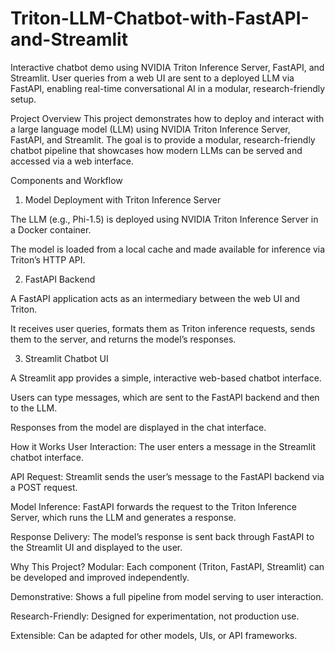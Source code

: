 # Triton-LLM-Chatbot-with-FastAPI-and-Streamlit
Interactive chatbot demo using NVIDIA Triton Inference Server, FastAPI, and Streamlit. User queries from a web UI are sent to a deployed LLM via FastAPI, enabling real-time conversational AI in a modular, research-friendly setup.

Project Overview
This project demonstrates how to deploy and interact with a large language model (LLM) using NVIDIA Triton Inference Server, FastAPI, and Streamlit. The goal is to provide a modular, research-friendly chatbot pipeline that showcases how modern LLMs can be served and accessed via a web interface.

Components and Workflow
1. Model Deployment with Triton Inference Server

The LLM (e.g., Phi-1.5) is deployed using NVIDIA Triton Inference Server in a Docker container.

The model is loaded from a local cache and made available for inference via Triton’s HTTP API.

2. FastAPI Backend

A FastAPI application acts as an intermediary between the web UI and Triton.

It receives user queries, formats them as Triton inference requests, sends them to the server, and returns the model’s responses.

3. Streamlit Chatbot UI

A Streamlit app provides a simple, interactive web-based chatbot interface.

Users can type messages, which are sent to the FastAPI backend and then to the LLM.

Responses from the model are displayed in the chat interface.

How it Works
User Interaction:
The user enters a message in the Streamlit chatbot interface.

API Request:
Streamlit sends the user’s message to the FastAPI backend via a POST request.

Model Inference:
FastAPI forwards the request to the Triton Inference Server, which runs the LLM and generates a response.

Response Delivery:
The model’s response is sent back through FastAPI to the Streamlit UI and displayed to the user.

Why This Project?
Modular: Each component (Triton, FastAPI, Streamlit) can be developed and improved independently.

Demonstrative: Shows a full pipeline from model serving to user interaction.

Research-Friendly: Designed for experimentation, not production use.

Extensible: Can be adapted for other models, UIs, or API frameworks.
